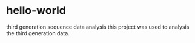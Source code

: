 # hello-world
third generation sequence data analysis 
this project was used to analysis the third generation data.
